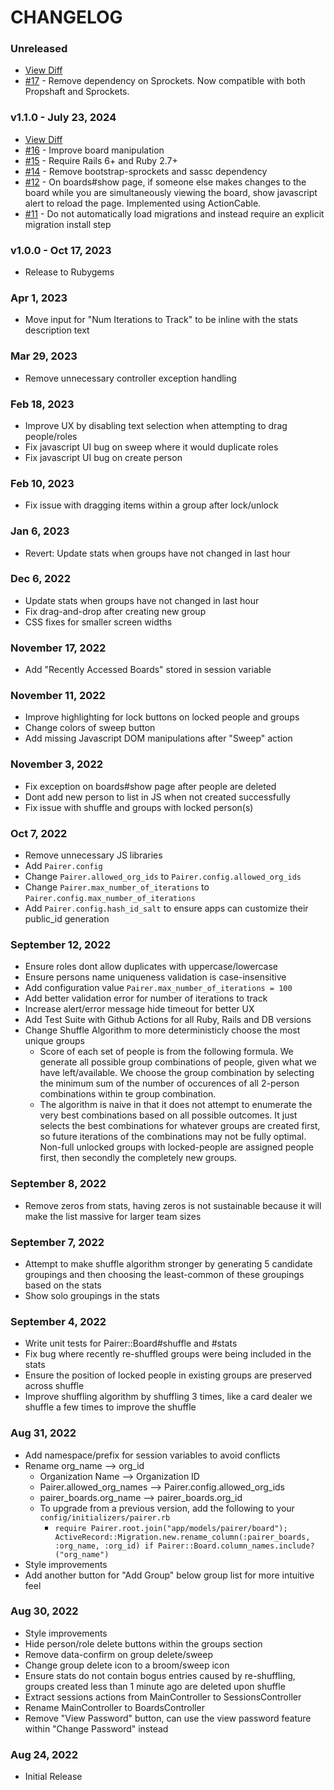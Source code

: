# CHANGELOG

### Unreleased
- [View Diff](https://github.com/westonganger/pairer/compare/v1.1.0...master)
- [#17](https://github.com/westonganger/pairer/pull/17) - Remove dependency on Sprockets. Now compatible with both Propshaft and Sprockets.

### v1.1.0 - July 23, 2024
- [View Diff](https://github.com/westonganger/pairer/compare/v1.0.0...v1.1.0)
- [#16](https://github.com/westonganger/pairer/pull/16) - Improve board manipulation
- [#15](https://github.com/westonganger/pairer/pull/15) - Require Rails 6+ and Ruby 2.7+
- [#14](https://github.com/westonganger/pairer/pull/14) - Remove bootstrap-sprockets and sassc dependency
- [#12](https://github.com/westonganger/pairer/pull/12) - On boards#show page, if someone else makes changes to the board while you are simultaneously viewing the board, show javascript alert to reload the page. Implemented using ActionCable.
- [#11](https://github.com/westonganger/pairer/pull/11) - Do not automatically load migrations and instead require an explicit migration install step

### v1.0.0 - Oct 17, 2023
- Release to Rubygems

### Apr 1, 2023
- Move input for "Num Iterations to Track" to be inline with the stats description text

### Mar 29, 2023
- Remove unnecessary controller exception handling

### Feb 18, 2023
- Improve UX by disabling text selection when attempting to drag people/roles
- Fix javascript UI bug on sweep where it would duplicate roles
- Fix javascript UI bug on create person

### Feb 10, 2023
- Fix issue with dragging items within a group after lock/unlock

### Jan 6, 2023
- Revert: Update stats when groups have not changed in last hour

### Dec 6, 2022
- Update stats when groups have not changed in last hour
- Fix drag-and-drop after creating new group
- CSS fixes for smaller screen widths

### November 17, 2022
- Add "Recently Accessed Boards" stored in session variable

### November 11, 2022
- Improve highlighting for lock buttons on locked people and groups
- Change colors of sweep button
- Add missing Javascript DOM manipulations after "Sweep" action

### November 3, 2022
- Fix exception on boards#show page after people are deleted
- Dont add new person to list in JS when not created successfully
- Fix issue with shuffle and groups with locked person(s)

### Oct 7, 2022
- Remove unnecessary JS libraries
- Add `Pairer.config`
- Change `Pairer.allowed_org_ids` to `Pairer.config.allowed_org_ids`
- Change `Pairer.max_number_of_iterations` to `Pairer.config.max_number_of_iterations`
- Add `Pairer.config.hash_id_salt` to ensure apps can customize their public_id generation

### September 12, 2022
- Ensure roles dont allow duplicates with uppercase/lowercase
- Ensure persons name uniqueness validation is case-insensitive
- Add configuration value `Pairer.max_number_of_iterations = 100`
- Add better validation error for number of iterations to track
- Increase alert/error message hide timeout for better UX
- Add Test Suite with Github Actions for all Ruby, Rails and DB versions
- Change Shuffle Algorithm to more deterministicly choose the most unique groups
  * Score of each set of people is from the following formula. We generate all possible group combinations of people, given what we have left/available. We choose the group combination by selecting the minimum sum of the number of occurences of all 2-person combinations within te group combination.
  * The algorithm is naive in that it does not attempt to enumerate the very best combinations based on all possible outcomes. It just selects the best combinations for whatever groups are created first, so future iterations of the combinations may not be fully optimal. Non-full unlocked groups with locked-people are assigned people first, then secondly the completely new groups.

### September 8, 2022
- Remove zeros from stats, having zeros is not sustainable because it will make the list massive for larger team sizes

### September 7, 2022
- Attempt to make shuffle algorithm stronger by generating 5 candidate groupings and then choosing the least-common of these groupings based on the stats
- Show solo groupings in the stats

### September 4, 2022
- Write unit tests for Pairer::Board#shuffle and #stats
- Fix bug where recently re-shuffled groups were being included in the stats
- Ensure the position of locked people in existing groups are preserved across shuffle
- Improve shuffling algorithm by shuffling 3 times, like a card dealer we shuffle a few times to improve the shuffle

### Aug 31, 2022
- Add namespace/prefix for session variables to avoid conflicts
- Rename org_name --> org_id
  * Organization Name --> Organization ID
  * Pairer.allowed_org_names --> Pairer.config.allowed_org_ids
  * pairer_boards.org_name --> pairer_boards.org_id
  * To upgrade from a previous version, add the following to your `config/initializers/pairer.rb`
    * `require Pairer.root.join("app/models/pairer/board"); ActiveRecord::Migration.new.rename_column(:pairer_boards, :org_name, :org_id) if Pairer::Board.column_names.include?("org_name")`
- Style improvements
- Add another button for "Add Group" below group list for more intuitive feel

### Aug 30, 2022
- Style improvements
- Hide person/role delete buttons within the groups section
- Remove data-confirm on group delete/sweep
- Change group delete icon to a broom/sweep icon
- Ensure stats do not contain bogus entries caused by re-shuffling, groups created less than 1 minute ago are deleted upon shuffle
- Extract sessions actions from MainController to SessionsController
- Rename MainController to BoardsController
- Remove "View Password" button, can use the view password feature within "Change Password" instead

### Aug 24, 2022
- Initial Release
